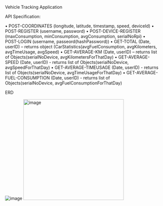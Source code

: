 Vehicle Tracking Application


API Specification:

•	POST-COORDINATES (longitude, latitude, timestamp, speed, deviceId)
•	POST-REGISTER (username, password)
•	POST-DEVICE-REGISTER (maxConsumption, minConsumption, avgConsumption, serialNoRpi)
•	POST-LOGIN (username, passeord(hashPassword))
•	GET-TOTAL (Date, userID) – returns object (CarStatistics(avgFuelConsumption, avgKilometers, avgTimeUsage, avgSpeed)
•	GET-AVERAGE-KM (Date, userID) – returns list of Objects(serialNoDevice, avgKilometersForThatDay) 
•	GET-AVERAGE-SPEED (Date, userID) - returns list of Objects(serialNoDevice, avgSpeedForThatDay)
•	GET-AVERAGE-TIMEUSAGE (Date, userID) - returns list of Objects(serialNoDevice, avgTimeUsageForThatDay)
•	GET-AVERAGE-FUEL-CONSUMPTION (Date, userID) - returns list of Objects(serialNoDevice, avgFuelConsumptionForThatDay)

ERD
 


![image](https://github.com/Cerka24/vehicle-tracking-app/assets/105603113/665b8492-74c6-4ba5-8ce5-dffc5a596e7b)
<img width="330" alt="image" src="https://github.com/Cerka24/vehicle-tracking-app/assets/105603113/e388bdf1-8e2c-4a62-b48b-f6fe9c54c744">
